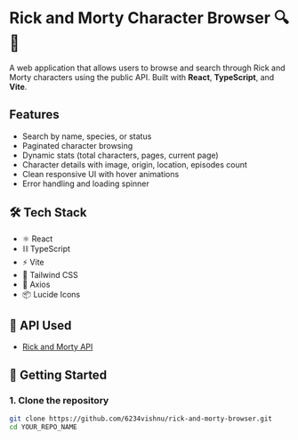 # Rick and Morty Character Browser 🔍🧪

A web application that allows users to browse and search through Rick and Morty characters using the public API. Built with **React**, **TypeScript**, and **Vite**.

##  Features

-  Search by name, species, or status
-  Paginated character browsing
-  Dynamic stats (total characters, pages, current page)
-  Character details with image, origin, location, episodes count
-  Clean responsive UI with hover animations
-  Error handling and loading spinner

## 🛠️ Tech Stack

- ⚛️ React
- ⛓️ TypeScript
- ⚡ Vite
- 🧱 Tailwind CSS
- 🧭 Axios
- 📦 Lucide Icons

## 🧪 API Used

- [Rick and Morty API](https://rickandmortyapi.com/)

## 🧰 Getting Started

### 1. Clone the repository

```bash
git clone https://github.com/6234vishnu/rick-and-morty-browser.git
cd YOUR_REPO_NAME
